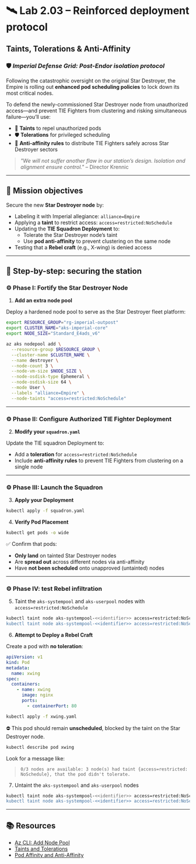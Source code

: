 # 🛰️ Lab 2.03 – Reinforced deployment protocol

## **Taints, Tolerations & Anti-Affinity**

### 🛡️ *Imperial Defense Grid: Post-Endor isolation protocol*

Following the catastrophic oversight on the original Star Destroyer, the Empire is rolling out **enhanced pod scheduling policies** to lock down its most critical nodes.

To defend the newly-commissioned Star Destroyer node from unauthorized access—and prevent TIE Fighters from clustering and risking simultaneous failure—you’ll use:

* 🛑 **Taints** to repel unauthorized pods
* 🛡️ **Tolerations** for privileged scheduling
* 🧩 **Anti-affinity rules** to distribute TIE Fighters safely across Star Destroyer sectors

> *"We will not suffer another flaw in our station’s design. Isolation and alignment ensure control."* – Director Krennic

---

## 🎯 Mission objectives

Secure the new **Star Destroyer node** by:

* Labeling it with Imperial allegiance: `alliance=Empire`
* Applying a **taint** to restrict access: `access=restricted:NoSchedule`
* Updating the **TIE Squadron Deployment** to:
  * Tolerate the Star Destroyer node’s taint
  * Use **pod anti-affinity** to prevent clustering on the same node
* Testing that a **Rebel craft** (e.g., X-wing) is denied access

---

## 🧭 Step-by-step: securing the station

### ⚙️ Phase I: Fortify the Star Destroyer Node

1. **Add an extra node pool**

Deploy a hardened node pool to serve as the Star Destroyer fleet platform:

```bash
export RESOURCE_GROUP="rg-imperial-outpost"
export CLUSTER_NAME="aks-imperial-core"
export NODE_SIZE="Standard_E4ads_v6"
```

```bash
az aks nodepool add \
  --resource-group $RESOURCE_GROUP \
  --cluster-name $CLUSTER_NAME \
  --name destroyer \
  --node-count 3 \
  --node-vm-size $NODE_SIZE \
  --node-osdisk-type Ephemeral \
  --node-osdisk-size 64 \
  --mode User \
  --labels "alliance=Empire" \
  --node-taints "access=restricted:NoSchedule"
```

---

### ⚙️ Phase II: Configure Authorized TIE Fighter Deployment

2. **Modify your `squadron.yaml`**

Update the TIE squadron Deployment to:

* Add a **toleration** for `access=restricted:NoSchedule`
* Include **anti-affinity rules** to prevent TIE Fighters from clustering on a single node

---

### ⚙️ Phase III: Launch the Squadron

3. **Apply your Deployment**

```bash
kubectl apply -f squadron.yaml
```

4. **Verify Pod Placement**

```bash
kubectl get pods -o wide
```

✅ Confirm that pods:

* **Only land** on tainted Star Destroyer nodes
* Are **spread out** across different nodes via anti-affinity
* Have **not been scheduled** onto unapproved (untainted) nodes

---

### ⚙️ Phase IV: test Rebel infiltration

5. Taint the `aks-systempool` and `aks-userpool` nodes with `access=restricted:NoSchedule`
```bash
kubectl taint node aks-systempool-<<identifier>> access=restricted:NoSchedule
kubectl taint node aks-systempool-<<identifier>> access=restricted:NoSchedule
```

6. **Attempt to Deploy a Rebel Craft**

Create a pod with **no toleration**:

```yaml
apiVersion: v1
kind: Pod
metadata:
  name: xwing
spec:
  containers:
    - name: xwing
      image: nginx
      ports:
        - containerPort: 80
```

```bash
kubectl apply -f xwing.yaml
```

⛔ This pod should remain **unscheduled**, blocked by the taint on the Star Destroyer node.

```bash
kubectl describe pod xwing
```

Look for a message like:

> `0/3 nodes are available: 3 node(s) had taint {access=restricted: NoSchedule}, that the pod didn't tolerate.`

7. Untaint the `aks-systempool` and `aks-userpool` nodes
```bash
kubectl taint node aks-systempool-<<identifier>> access=restricted:NoSchedule-
kubectl taint node aks-systempool-<<identifier>> access=restricted:NoSchedule-
```

---

## 📚 Resources

* [Az CLI: Add Node Pool](https://learn.microsoft.com/en-us/cli/azure/aks/nodepool?view=azure-cli-latest#az-aks-nodepool-add)
* [Taints and Tolerations](https://kubernetes.io/docs/concepts/scheduling-eviction/taint-and-toleration/)
* [Pod Affinity and Anti-Affinity](https://kubernetes.io/docs/concepts/scheduling-eviction/assign-pod-node/#affinity-and-anti-affinity)
